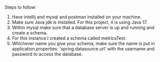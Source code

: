 Steps to follow: 
1. Have intellij and mysql and postman installed on your machine. 
2. Make sure Java jdk is installed. For this project, it is using Java 17. 
3. Within mysql make sure that a database server is up and running and create a schema. 
4. For this instance I created a schema called metricsTest.
5. Whichever name you give your schema, make sure the name is put in application.properties: 'spring.datasource.url' with the username and password to access the database.
